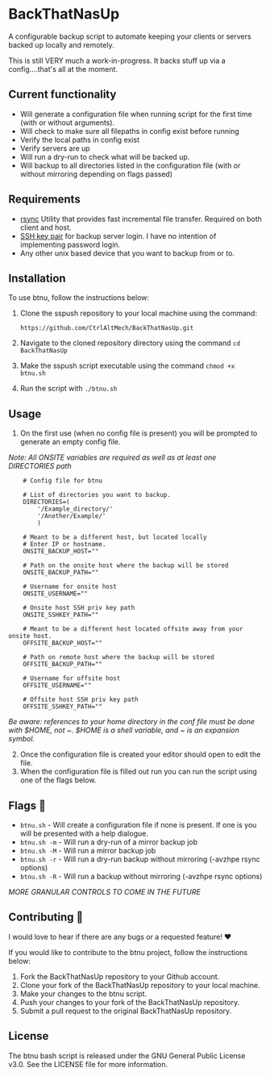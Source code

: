 # BackThatNasUp

A configurable backup script to automate keeping your clients or servers backed up locally and remotely.

This is still VERY much a work-in-progress. It backs stuff up via a config....that's all at the moment.

## Current functionality

- Will generate a configuration file when running script for the first time (with or without arguments).
- Will check to make sure all filepaths in config exist before running
- Verify the local paths in config exist
- Verify servers are up
- Will run a dry-run to check what will be backed up.
- Will backup to all directories listed in the configuration file (with or without mirroring depending on flags passed)

## Requirements

- [rsync](https://github.com/RsyncProject/rsync) Utility that provides fast incremental file transfer. Required on both client and host.
- [SSH key pair](https://wiki.archlinux.org/title/SSH_keys) for backup server login. I have no intention of implementing password login.
- Any other unix based device that you want to backup from or to.

## Installation

To use btnu, follow the instructions below:

1. Clone the sspush repository to your local machine using the command:

    `https://github.com/CtrlAltMech/BackThatNasUp.git`

2. Navigate to the cloned repository directory using the command `cd BackThatNasUp`
3. Make the sspush script executable using the command `chmod +x btnu.sh`
4. Run the script with `./btnu.sh`

## Usage

1. On the first use (when no config file is present) you will be prompted to generate an empty config file.

*Note: All ONSITE variables are required as well as at least one DIRECTORIES path*

```
	# Config file for btnu
	
	# List of directories you want to backup.
	DIRECTORIES=(
		'/Example_directory/'
		'/Another/Example/'
		)
	
	# Meant to be a different host, but located locally
	# Enter IP or hostname.
	ONSITE_BACKUP_HOST=""
	
	# Path on the onsite host where the backup will be stored
	ONSITE_BACKUP_PATH=""
	
	# Username for onsite host
	ONSITE_USERNAME=""
	
	# Onsite host SSH priv key path
	ONSITE_SSHKEY_PATH=""
	
	# Meant to be a different host located offsite away from your onsite host.
	OFFSITE_BACKUP_HOST=""
	
	# Path on remote host where the backup will be stored
	OFFSITE_BACKUP_PATH=""
	
	# Username for offsite host
	OFFSITE_USERNAME=""
	
	# Offsite host SSH priv key path
	OFFSITE_SSHKEY_PATH=""

```
*Be aware: references to your home directory in the conf file must be done with $HOME, not ~. $HOME is a shell variable, and ~ is an expansion symbol.*

2. Once the configuration file is created your editor should open to edit the file.
3. When the configuration file is filled out run you can run the script using one of the flags below.

## Flags :triangular_flag_on_post:
- `btnu.sh` - Will create a configuration file if none is present. If one is you will be presented with a help dialogue.
- `btnu.sh -m` - Will run a dry-run of a mirror backup job
- `btnu.sh -M` - Will run a mirror backup job
- `btnu.sh -r` - Will run a dry-run backup without mirroring (-avzhpe rsync options)
- `btnu.sh -R` - Will run a backup without mirroring (-avzhpe rsync options)

*MORE GRANULAR CONTROLS TO COME IN THE FUTURE*


## Contributing :handshake:
I would love to hear if there are any bugs or a requested feature! :heart:

If you would like to contribute to the btnu project, follow the instructions below:

1. Fork the BackThatNasUp repository to your Github account.
2. Clone your fork of the BackThatNasUp repository to your local machine.
3. Make your changes to the btnu script.
4. Push your changes to your fork of the BackThatNasUp repository.
5. Submit a pull request to the original BackThatNasUp repository.

## License

The btnu bash script is released under the GNU General Public License v3.0. See the LICENSE file for more information.
